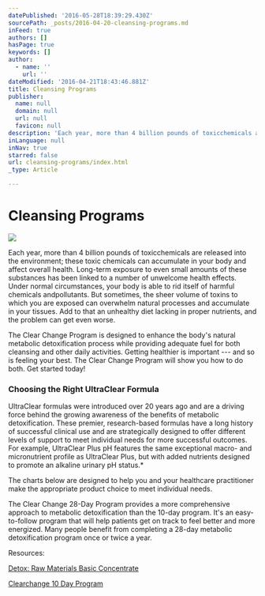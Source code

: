 ```yaml
---
datePublished: '2016-05-28T18:39:29.430Z'
sourcePath: _posts/2016-04-20-cleansing-programs.md
inFeed: true
authors: []
hasPage: true
keywords: []
author:
  - name: ''
    url: ''
dateModified: '2016-04-21T18:43:46.881Z'
title: Cleansing Programs
publisher:
  name: null
  domain: null
  url: null
  favicon: null
description: 'Each year, more than 4 billion pounds of toxicchemicals are released into the environment; these toxic chemicals can accumulate in your body and affect overall health. Long-term exposure to even small amounts of these substances has been linked to a number of unwelcome health effects. Under normal circumstances, your body is able to rid itself of harmful chemicals andpollutants. But sometimes, the sheer volume of toxins to which you are exposed can overwhelm natural processes and accumulate in your tissues. Add to that an unhealthy diet lacking in proper nutrients, and the problem can get even worse.'
inLanguage: null
inNav: true
starred: false
url: cleansing-programs/index.html
_type: Article

---
```

# Cleansing Programs
![](https://the-grid-user-content.s3-us-west-2.amazonaws.com/fbe961ae-9c04-4ff6-a07c-c91d8d12a2ee.jpg)

Each year, more than 4 billion pounds of toxicchemicals are released into the environment; these toxic chemicals can accumulate in your body and affect overall health. Long-term exposure to even small amounts of these substances has been linked to a number of unwelcome health effects. Under normal circumstances, your body is able to rid itself of harmful chemicals andpollutants. But sometimes, the sheer volume of toxins to which you are exposed can overwhelm natural processes and accumulate in your tissues. Add to that an unhealthy diet lacking in proper nutrients, and the problem can get even worse.

The Clear Change Program is designed to enhance the body's natural metabolic detoxification process while providing adequate fuel for both cleansing and other daily activities. Getting healthier is important --- and so is feeling your best. The Clear Change Program will show you how to do both. Get started today!

### Choosing the Right UltraClear Formula

UltraClear formulas were introduced over 20 years ago and are a driving force behind the growing awareness of the benefits of metabolic detoxification. These premier, research-based formulas have a long history of successful clinical use and are strategically designed to offer different levels of support to meet individual needs for more successful outcomes. For example, UltraClear Plus pH features the same exceptional macro- and micronutrient profile as UltraClear Plus, but with added nutrients designed to promote an alkaline urinary pH status.\*

The charts below are designed to help you and your healthcare practitioner make the appropriate product choice to meet individual needs.

The Clear Change 28-Day Program provides a more comprehensive approach to metabolic detoxification than the 10-day program. It's an easy-to-follow program that will help patients get on track to feel better and more energized. Many people benefit from completing a 28-day metabolic detoxification program once or twice a year.

Resources:

[Detox: Raw Materials Basic Concentrate][0]

[Clearchange 10 Day Program][1]

[0]: http://senergy.us/raw-materials-detox-concentrate.html
[1]: http://www.nutritionsurplus.com/clear-change-10-day-program-natural-peach-flavor.html?gclid=CPnX76ixoMwCFQJsfgodSF8LxA